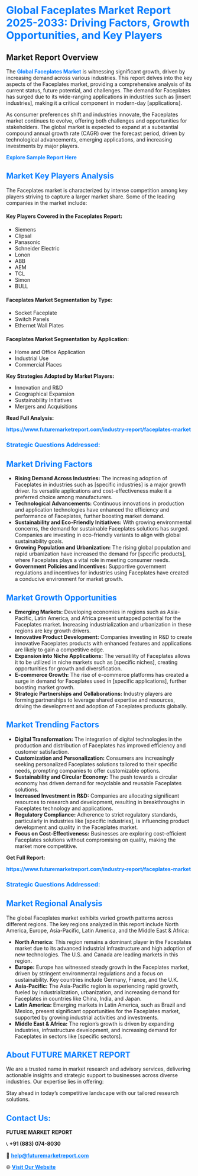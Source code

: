 <h1 style="color: #007BFF;">Global Faceplates Market Report 2025-2033: Driving Factors, Growth Opportunities, and Key Players</h1>

<section id="overview">
<h2>Market Report Overview</h2>
<p>The <a href="https://www.futuremarketreport.com/industry-report/faceplates-market" style="color: #007BFF; text-decoration: none;"><strong>Global Faceplates Market</strong></a> is witnessing significant growth, driven by increasing demand across various industries. This report delves into the key aspects of the Faceplates market, providing a comprehensive analysis of its current status, future potential, and challenges. The demand for Faceplates has surged due to its wide-ranging applications in industries such as [insert industries], making it a critical component in modern-day [applications].</p>
<p>As consumer preferences shift and industries innovate, the Faceplates market continues to evolve, offering both challenges and opportunities for stakeholders. The global market is expected to expand at a substantial compound annual growth rate (CAGR) over the forecast period, driven by technological advancements, emerging applications, and increasing investments by major players.</p>
</section>

<section id="overview">
<p><a href="https://www.futuremarketreport.com/request-sample/reportId=76613" style="color: #007BFF; text-decoration: none;"><strong>Explore Sample Report Here</strong></a></p>
</section>

<section id="key-players">
<h2 style="color: #007BFF;">Market Key Players Analysis</h2>
<p>The Faceplates market is characterized by intense competition among key players striving to capture a larger market share. Some of the leading companies in the market include:</p>
<h4>Key Players Covered in the Faceplates Report:</h4>
<ul><li>Siemens</li><li>Clipsal</li><li>Panasonic</li><li>Schneider Electric</li><li>Lonon</li><li>ABB</li><li>AEM</li><li>TCL</li><li>Simon</li><li>BULL</li></ul>
<h4>Faceplates Market Segmentation by Type:</h4>
<ul><li>Socket Faceplate</li><li>Switch Panels</li><li>Ethernet Wall Plates</li></ul>

<h4>Faceplates Market Segmentation by Application:</h4>
<ul><li>Home and Office Application</li><li>Industrial Use</li><li>Commercial Places</li></ul>
<p><strong>Key Strategies Adopted by Market Players:</strong></p>
<ul>
<li>Innovation and R&D</li>
<li>Geographical Expansion</li>
<li>Sustainability Initiatives</li>
<li>Mergers and Acquisitions</li>
</ul>
</section>

<section>
<p><strong>Read Full Analysis: </strong></p><a href="https://www.futuremarketreport.com/industry-report/faceplates-market" style="color: #007BFF; text-decoration: none;"><strong>https://www.futuremarketreport.com/industry-report/faceplates-market</strong></a>
<h3 style="color: #007BFF;">Strategic Questions Addressed:</h3>
</section>

<section id="driving-factors">
<h2 style="color: #007BFF;">Market Driving Factors</h2>
<ul>
<li><strong>Rising Demand Across Industries:</strong> The increasing adoption of Faceplates in industries such as [specific industries] is a major growth driver. Its versatile applications and cost-effectiveness make it a preferred choice among manufacturers.</li>
<li><strong>Technological Advancements:</strong> Continuous innovations in production and application technologies have enhanced the efficiency and performance of Faceplates, further boosting market demand.</li>
<li><strong>Sustainability and Eco-Friendly Initiatives:</strong> With growing environmental concerns, the demand for sustainable Faceplates solutions has surged. Companies are investing in eco-friendly variants to align with global sustainability goals.</li>
<li><strong>Growing Population and Urbanization:</strong> The rising global population and rapid urbanization have increased the demand for [specific products], where Faceplates plays a vital role in meeting consumer needs.</li>
<li><strong>Government Policies and Incentives:</strong> Supportive government regulations and incentives for industries using Faceplates have created a conducive environment for market growth.</li>
</ul>
</section>

<section id="growth-opportunities">
<h2 style="color: #007BFF;">Market Growth Opportunities</h2>
<ul>
<li><strong>Emerging Markets:</strong> Developing economies in regions such as Asia-Pacific, Latin America, and Africa present untapped potential for the Faceplates market. Increasing industrialization and urbanization in these regions are key growth drivers.</li>
<li><strong>Innovative Product Development:</strong> Companies investing in R&D to create innovative Faceplates products with enhanced features and applications are likely to gain a competitive edge.</li>
<li><strong>Expansion into Niche Applications:</strong> The versatility of Faceplates allows it to be utilized in niche markets such as [specific niches], creating opportunities for growth and diversification.</li>
<li><strong>E-commerce Growth:</strong> The rise of e-commerce platforms has created a surge in demand for Faceplates used in [specific applications], further boosting market growth.</li>
<li><strong>Strategic Partnerships and Collaborations:</strong> Industry players are forming partnerships to leverage shared expertise and resources, driving the development and adoption of Faceplates products globally.</li>
</ul>
</section>

<section id="trending-factors">
<h2 style="color: #007BFF;">Market Trending Factors</h2>
<ul>
<li><strong>Digital Transformation:</strong> The integration of digital technologies in the production and distribution of Faceplates has improved efficiency and customer satisfaction.</li>
<li><strong>Customization and Personalization:</strong> Consumers are increasingly seeking personalized Faceplates solutions tailored to their specific needs, prompting companies to offer customizable options.</li>
<li><strong>Sustainability and Circular Economy:</strong> The push towards a circular economy has driven demand for recyclable and reusable Faceplates solutions.</li>
<li><strong>Increased Investment in R&D:</strong> Companies are allocating significant resources to research and development, resulting in breakthroughs in Faceplates technology and applications.</li>
<li><strong>Regulatory Compliance:</strong> Adherence to strict regulatory standards, particularly in industries like [specific industries], is influencing product development and quality in the Faceplates market.</li>
<li><strong>Focus on Cost-Effectiveness:</strong> Businesses are exploring cost-efficient Faceplates solutions without compromising on quality, making the market more competitive.</li>
</ul>
</section>

<section>
<p><strong>Get Full Report: </strong></p><a href="https://www.futuremarketreport.com/industry-report/faceplates-market" style="color: #007BFF; text-decoration: none;"><strong>https://www.futuremarketreport.com/industry-report/faceplates-market</strong></a>
<h3 style="color: #007BFF;">Strategic Questions Addressed:</h3>
</section>


<section id="regional-analysis">
<h2 style="color: #007BFF;">Market Regional Analysis</h2>
<p>The global Faceplates market exhibits varied growth patterns across different regions. The key regions analyzed in this report include North America, Europe, Asia-Pacific, Latin America, and the Middle East & Africa:</p>
<ul>
<li><strong>North America:</strong> This region remains a dominant player in the Faceplates market due to its advanced industrial infrastructure and high adoption of new technologies. The U.S. and Canada are leading markets in this region.</li>
<li><strong>Europe:</strong> Europe has witnessed steady growth in the Faceplates market, driven by stringent environmental regulations and a focus on sustainability. Key countries include Germany, France, and the U.K.</li>
<li><strong>Asia-Pacific:</strong> The Asia-Pacific region is experiencing rapid growth, fueled by industrialization, urbanization, and increasing demand for Faceplates in countries like China, India, and Japan.</li>
<li><strong>Latin America:</strong> Emerging markets in Latin America, such as Brazil and Mexico, present significant opportunities for the Faceplates market, supported by growing industrial activities and investments.</li>
<li><strong>Middle East & Africa:</strong> The region’s growth is driven by expanding industries, infrastructure development, and increasing demand for Faceplates in sectors like [specific sectors].</li>
</ul>
</section>

<footer>
<h2 style="color: #007BFF;">About FUTURE MARKET REPORT</h2>
<p>We are a trusted name in market research and advisory services, delivering actionable insights and strategic support to businesses across diverse industries. Our expertise lies in offering:</p>

<p>Stay ahead in today’s competitive landscape with our tailored research solutions.</p>

<h2 style="color: #007BFF;">Contact Us:</h2>
<p><strong>FUTURE MARKET REPORT</strong></p>
<p>📞 <strong>+91 (883) 074-8030</strong></p>
<p>📧 <strong><a href="mailto:help@futuremarketreport.com" style="color: #007BFF;">help@futuremarketreport.com</a></strong></p>
<p>🌐 <strong><a href="https://www.futuremarketreport.com/" style="color: #007BFF;">Visit Our Website</a></strong></p>
</footer>